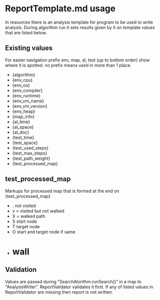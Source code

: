 # ReportTemplate.md usage
In resources there is an analysis template for program to be used to write analysis.
During algorithm run it sets results given by it on template values that are listed below.
## Existing values
For easier navigation prefix env, map, al, test (up to bottom order) show where it is spotted. no prefix means used in more than 1 place.

* {algorithm}
* {env_cpu}
* {env_os}
* {env_compiler}
* {env_runtime}
* {env_vm_name}
* {env_vm_version}
* {env_heap}
* {map_info}
* {al_time}
* {al_space}
* {al_doc}
* {test_time}
* {test_space}
* {test_used_steps}
* {test_max_steps}
* {test_path_weight}
* {test_processed_map}

## test_processed_map
Markups for processed map that is formed at the end on {test_processed_map}

* . not visited
* v = visited but not walked
* X = walked path
* S start node
* T target node
* O start and target node if same
* # wall

## Validation
Values are passed during "SearchAlorithm.runSearch()"  in a map to "AnalysisWriter". ReportValidator validates it first. If any of listed values in ReportValidator are missing then report is not written.
